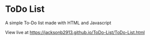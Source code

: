# ToDo List
A simple To-Do list made with HTML and Javascript

View live at https://jacksonb2913.github.io/ToDo-List/ToDo-List.html
